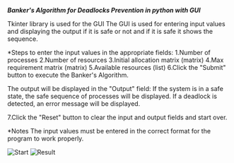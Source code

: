 ***Banker's Algorithm for Deadlocks Prevention in python with GUI***

Tkinter library is used for the GUI
The GUI is used for entering input values and displaying the output if it is safe or not and if it is safe it shows the sequence.

*Steps to enter the input values in the appropriate fields:
1.Number of processes
2.Number of resources
3.Initial allocation matrix (matrix)
4.Max requirement matrix (matrix)
5.Available resources (list)
6.Click the "Submit" button to execute the Banker's Algorithm.

The output will be displayed in the "Output" field:
If the system is in a safe state, the safe sequence of processes will be displayed.
If a deadlock is detected, an error message will be displayed.

7.Click the "Reset" button to clear the input and output fields and start over.

*Notes
The input values must be entered in the correct format for the program to work properly.

![Start](https://github.com/3bdallaaa/Banker_Algorithm/assets/118936824/e6da5bb0-dd53-46aa-8c22-ff3abffe177d)
![Result](https://github.com/3bdallaaa/Banker_Algorithm/assets/118936824/885f5282-168e-45c4-ad41-da83de50ab85)
